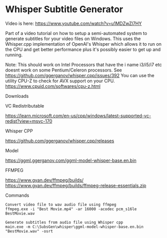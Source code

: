 # Whisper Subtitle Generator
Video is here: https://www.youtube.com/watch?v=u1MDZwZl7HY

Part of a video tutorial on how to setup a semi-automated system to generate subtitles for your video files on Windows.
This uses the Whisper.cpp implementation of OpenAI's Whisper which allows it to run on the CPU and get better performance plus it's possibly easier to get up and running.

Note: This should work on Intel Processors that have the i name i3/i5/i7 etc doesnt work on some Pentium/Celeron processors. 
See https://github.com/ggerganov/whisper.cpp/issues/392 
You can use the utility CPU-Z to check for AVX support on your CPU. 
https://www.cpuid.com/softwares/cpu-z.html

Downloads<br/>

VC Redistributable<br/>
 
https://learn.microsoft.com/en-us/cpp/windows/latest-supported-vc-redist?view=msvc-170

Whisper CPP<br/>
 
https://github.com/ggerganov/whisper.cpp/releases

Model<br/>

https://ggml.ggerganov.com/ggml-model-whisper-base.en.bin

FFMPEG<br/>

https://www.gyan.dev/ffmpeg/builds/
        https://www.gyan.dev/ffmpeg/builds/ffmpeg-release-essentials.zip


Commands<br/>

    Convert video file to wav audio file using ffmpeg
    ffmpeg.exe -i "Best Movie.mp4" -ar 16000 -acodec pcm_s16le BestMovie.wav

    Generate subtitles from audio file using Whisper cpp
    main.exe -m C:\SubsGen\whisper\ggml-model-whisper-base.en.bin "BestMovie.wav" -osrt
